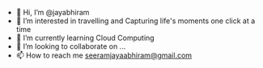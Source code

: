- 👋 Hi, I’m @jayabhiram
- 👀 I’m interested in travelling and Capturing life's moments one click at a time
- 🌱 I’m currently learning Cloud Computing
- 💞️ I’m looking to collaborate on ...
- 📫 How to reach me seeramjayaabhiram@gmail.com 

<!---
jayabhiram/jayabhiram is a ✨ special ✨ repository because its `README.md` (this file) appears on your GitHub profile.
You can click the Preview link to take a look at your changes.
--->
